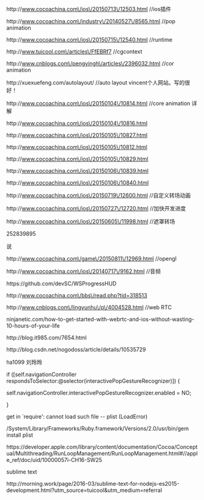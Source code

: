http:\/\/www.cocoachina.com\/ios\/20150713\/12503.html \/\/ios插件

http:\/\/www.cocoachina.com\/industry\/20140527\/8565.html \/\/pop animation

http:\/\/www.cocoachina.com\/ios\/20150715\/12540.html \/\/runtime

http:\/\/www.tuicool.com\/articles\/FfEBRf7 \/\/cgcontext

http:\/\/www.cnblogs.com\/pengyingh\/articles\/2396032.html \/\/cor animation

http:\/\/xuexuefeng.com\/autolayout\/ \/\/auto layout vincent个人网站。写的很好！

http:\/\/www.cocoachina.com\/ios\/20150104\/10814.html \/\/core animation 详解

http:\/\/www.cocoachina.com\/ios\/20150104\/10816.html

http:\/\/www.cocoachina.com\/ios\/20150105\/10827.html

http:\/\/www.cocoachina.com\/ios\/20150105\/10812.html

http:\/\/www.cocoachina.com\/ios\/20150105\/10829.html

http:\/\/www.cocoachina.com\/ios\/20150106\/10839.html

http:\/\/www.cocoachina.com\/ios\/20150106\/10840.html

http:\/\/www.cocoachina.com\/ios\/20150719\/12600.html \/\/自定义转场动画

http:\/\/www.cocoachina.com\/ios\/20150727\/12720.html \/\/加快开发进度

http:\/\/www.cocoachina.com\/ios\/20150605\/11998.html \/\/遮罩转场

252839895

说

http:\/\/www.cocoachina.com\/game\/20150811\/12969.html \/\/opengl

http:\/\/www.cocoachina.com\/ios\/20140717\/9162.html \/\/音频

https:\/\/github.com\/devSC\/WSProgressHUD

http:\/\/www.cocoachina.com\/bbs\/read.php?tid=318513

http:\/\/www.cnblogs.com\/lingyunhu\/p\/4004528.html \/\/web RTC

ninjanetic.com\/how-to-get-started-with-webrtc-and-ios-without-wasting-10-hours-of-your-life

http:\/\/blog.it985.com\/7654.html

http:\/\/blog.csdn.net\/nogodoss\/article\/details\/10535729

ha1099 刘玲玲

 if \(\[self.navigationController respondsToSelector:@selector\(interactivePopGestureRecognizer\)\]\) {

 self.navigationController.interactivePopGestureRecognizer.enabled = NO;

 }

get in \`require': cannot load such file -- plist \(LoadError\)

\/System\/Library\/Frameworks\/Ruby.framework\/Versions\/2.0\/usr\/bin\/gem install plist

https:\/\/developer.apple.com\/library\/content\/documentation\/Cocoa\/Conceptual\/Multithreading\/RunLoopManagement\/RunLoopManagement.html\#\/\/apple\_ref\/doc\/uid\/10000057i-CH16-SW25

sublime text

http:\/\/morning.work\/page\/2016-03\/sublime-text-for-nodejs-es2015-development.html?utm\_source=tuicool&utm\_medium=referral


